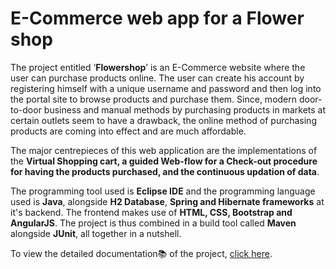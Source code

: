 # E-Commerce web app for a Flower shop

The project entitled ‘**Flowershop**’ is an E-Commerce website where the user can purchase products online. The user can create his account by registering himself with a unique username and password and then log into the portal site to browse products and purchase them. Since, modern door-to-door business and manual methods by purchasing products in markets at certain outlets seem to have a drawback, the online method of purchasing products are coming into effect and are much affordable.

The major centrepieces of this web application are the implementations of the **Virtual Shopping cart, a guided Web-flow for a Check-out procedure for having the products purchased, and the continuous updation of data**.

The programming tool used is **Eclipse IDE** and the programming language used is **Java**, alongside **H2 Database**, **Spring and Hibernate frameworks** at it's backend. The frontend makes use of **HTML, CSS, Bootstrap and AngularJS**. The project is thus combined in a build tool called **Maven** alongside **JUnit**, all together in a nutshell.

To view the detailed documentation:books: of the project, [click here](https://github.com/alfredaugustin/alfredniitshoppingcart/wiki).
